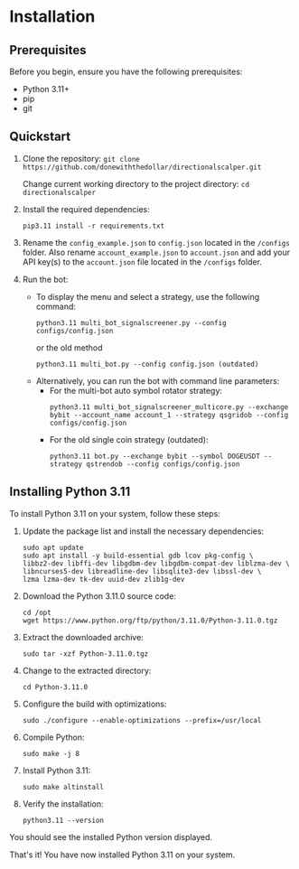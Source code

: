 # Installation

## Prerequisites

Before you begin, ensure you have the following prerequisites:

- Python 3.11+
- pip
- git

## Quickstart

1. Clone the repository:
   ``git clone https://github.com/donewiththedollar/directionalscalper.git``

    Change current working directory to the project directory:
    ``cd directionalscalper``

2. Install the required dependencies:
   ```
   pip3.11 install -r requirements.txt
   ```

3. Rename the ``config_example.json`` to ``config.json`` located in the ``/configs`` folder. Also rename ``account_example.json`` to ``account.json`` and add your API key(s) to the ``account.json`` file located in the ``/configs`` folder.

4. Run the bot:
   - To display the menu and select a strategy, use the following command:
     ```
     python3.11 multi_bot_signalscreener.py --config configs/config.json
     ```
     or the old method
     ```
     python3.11 multi_bot.py --config config.json (outdated)
     ```
   - Alternatively, you can run the bot with command line parameters:
     - For the multi-bot auto symbol rotator strategy:
       ```
       python3.11 multi_bot_signalscreener_multicore.py --exchange bybit --account_name account_1 --strategy qsgridob --config configs/config.json
       ```
     - For the old single coin strategy (outdated):
       ```
       python3.11 bot.py --exchange bybit --symbol DOGEUSDT --strategy qstrendob --config configs/config.json
       ```

## Installing Python 3.11

To install Python 3.11 on your system, follow these steps:

1. Update the package list and install the necessary dependencies:
   ```
   sudo apt update
   sudo apt install -y build-essential gdb lcov pkg-config \
   libbz2-dev libffi-dev libgdbm-dev libgdbm-compat-dev liblzma-dev \
   libncurses5-dev libreadline-dev libsqlite3-dev libssl-dev \
   lzma lzma-dev tk-dev uuid-dev zlib1g-dev
   ```

2. Download the Python 3.11.0 source code:
   ```
   cd /opt
   wget https://www.python.org/ftp/python/3.11.0/Python-3.11.0.tgz
   ```

3. Extract the downloaded archive:
   ```
   sudo tar -xzf Python-3.11.0.tgz
   ```

4. Change to the extracted directory:
   ```
   cd Python-3.11.0
   ```

5. Configure the build with optimizations:
   ```
   sudo ./configure --enable-optimizations --prefix=/usr/local
   ```

6. Compile Python:
   ```
   sudo make -j 8
   ```

7. Install Python 3.11:
   ```
   sudo make altinstall
   ```

8. Verify the installation:
   ```
   python3.11 --version
   ```

You should see the installed Python version displayed.

That's it! You have now installed Python 3.11 on your system.
